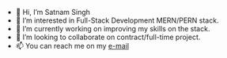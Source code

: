 - 👋 Hi, I’m Satnam Singh
- 👀 I’m interested in Full-Stack Development MERN/PERN stack.
- 🌱 I’m currently working on improving my skills on the stack.
- 💞️ I’m looking to collaborate on contract/full-time project.
- 📫 You can reach me on my [e-mail](mailto:rssatnam@gmail.com)


<!---
rssatnam/rssatnam is a ✨ special ✨ repository because its `README.md` (this file) appears on your GitHub profile.
You can click the Preview link to take a look at your changes.
--->

